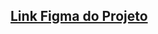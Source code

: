 ## [Link Figma do Projeto](https://www.figma.com/file/gPVtPBYUqEO1QVHH9KgTze/NLW-eSports-(Community)?node-id=6%3A23)

